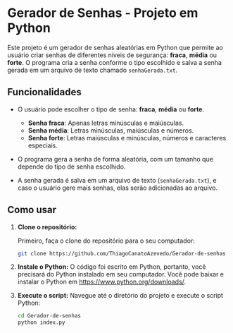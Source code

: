 # Gerador de Senhas - Projeto em Python

Este projeto é um gerador de senhas aleatórias em Python que permite ao usuário criar senhas de diferentes níveis de segurança: **fraca**, **média** ou **forte**. O programa cria a senha conforme o tipo escolhido e salva a senha gerada em um arquivo de texto chamado `senhaGerada.txt`.

## Funcionalidades

- O usuário pode escolher o tipo de senha: **fraca**, **média** ou **forte**.
  - **Senha fraca**: Apenas letras minúsculas e maiúsculas.
  - **Senha média**: Letras minúsculas, maiúsculas e números.
  - **Senha forte**: Letras maiúsculas e minúsculas, números e caracteres especiais.
  
- O programa gera a senha de forma aleatória, com um tamanho que depende do tipo de senha escolhido.
  
- A senha gerada é salva em um arquivo de texto (`senhaGerada.txt`), e caso o usuário gere mais senhas, elas serão adicionadas ao arquivo.

## Como usar

1. **Clone o repositório:**

   Primeiro, faça o clone do repositório para o seu computador:

   ```bash
   git clone https://github.com/ThiagoCanatoAzevedo/Gerador-de-senhas
   ```

2. **Instale o Python:**
   O código foi escrito em Python, portanto, você precisará do Python instalado em seu computador. Você pode baixar e instalar o Python em https://www.python.org/downloads/.

3. **Execute o script:**
   Navegue até o diretório do projeto e execute o script Python:
   ```bash
   cd Gerador-de-senhas
   python index.py
